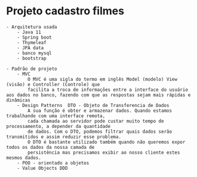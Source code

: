 # Projeto cadastro filmes

    - Arquitetura usada
        - Java 11
        - Spring boot
        - Thymeleaf
        - JPA data
        - banco mysql
        - bootstrap

    - Padrão de projeto
        - MVC
            O MVC é uma sigla do termo em inglês Model (modelo) View (visão) e Controller (Controle) que 
            facilita a troca de informações entre a interface do usuário aos dados no banco, fazendo com que as respostas sejam mais rápidas e dinâmicas
        - Design Patterns  DTO - Objeto de Transferencia de Dados
            A sua função é obter e armazenar dados. Quando estamos trabalhando com uma interface remota, 
            cada chamada ao servidor pode custar muito tempo de processamento, a depender da quantidade 
            de dados. Com o DTO, podemos filtrar quais dados serão transmitidos e assim reduzir esse problema.
            O DTO é bastante utilizado também quando não queremos expor todos os dados da nossa camada de 
            persistência mas precisamos exibir ao nosso cliente estes mesmos dados.
        - POO - orientado a objetos
        - Value Objects DDD
